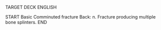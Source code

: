 TARGET DECK
ENGLISH

START
Basic
Comminuted fracture
Back: n. Fracture producing multiple bone splinters.
END

